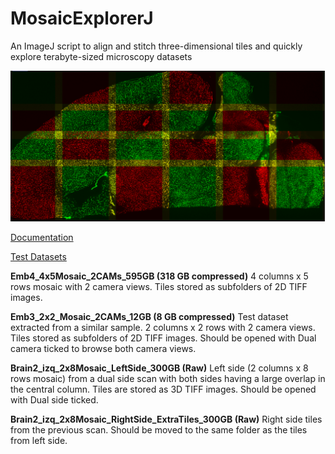 # MosaicExplorerJ
An ImageJ script to align and stitch three-dimensional tiles and quickly explore terabyte-sized microscopy datasets

![](Mosaic2.png)

[Documentation](https://drive.google.com/file/d/1Hn2eJYZr9bDnp0TGWAxc7GBuVuu69H6R/view?usp=sharing)

[Test Datasets](https://drive.google.com/drive/folders/1SykCjqwbJ31qy1QKsWmk6Ro6qxr9oYaa?usp=sharing)

**Emb4_4x5Mosaic_2CAMs_595GB (318 GB compressed)**
4 columns x 5 rows mosaic with 2 camera views. Tiles stored as subfolders of 2D TIFF images.

**Emb3_2x2_Mosaic_2CAMs_12GB (8 GB compressed)**
Test dataset extracted from a similar sample. 2 columns x 2 rows with 2 camera views. Tiles stored as subfolders of 2D TIFF images. Should be opened with Dual camera ticked to browse both camera views.

**Brain2_izq_2x8Mosaic_LeftSide_300GB (Raw)**
Left side (2 columns x 8 rows mosaic) from a dual side scan with both sides having a large overlap in the central column. Tiles are stored as 3D TIFF images. Should be opened with Dual side ticked.

**Brain2_izq_2x8Mosaic_RightSide_ExtraTiles_300GB (Raw)**
Right side tiles from the previous scan. Should be moved to the same folder as the tiles from left side.
